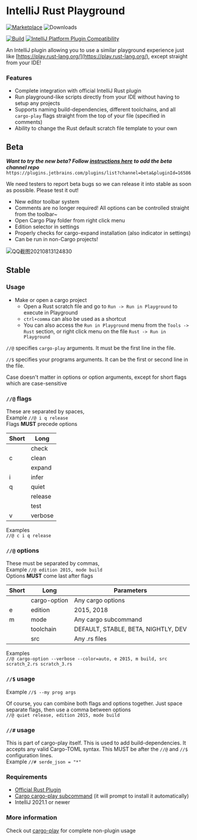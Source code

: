 # IntelliJ Rust Playground

[![Marketplace](https://img.shields.io/jetbrains/plugin/v/16586?style=plastic&label=Marketplace&color=orange)](https://plugins.jetbrains.com/plugin/16586-rust-playground) ![Downloads](https://img.shields.io/jetbrains/plugin/d/16586?label=Downloads&style=plastic&color=blue)

[![Build](https://github.com/cherryleafroad/IntelliJ-Rust-Playground/actions/workflows/build.yml/badge.svg?event=push)](https://github.com/cherryleafroad/IntelliJ-Rust-Playground/actions/workflows/build.yml) [![IntelliJ Platform Plugin Compatibility](https://github.com/cherryleafroad/IntelliJ-Rust-Playground/actions/workflows/compatibility.yml/badge.svg?event=push)](https://github.com/cherryleafroad/IntelliJ-Rust-Playground/actions/workflows/compatibility.yml)

An IntelliJ plugin allowing you to use a similar playground experience just like [https://play.rust-lang.org/](https://play.rust-lang.org/), except straight from your IDE!

### Features
- Complete integration with official IntelliJ Rust plugin
- Run playground-like scripts directly from your IDE without having to setup any projects
- Supports naming build-dependencies, different toolchains, and all `cargo-play` flags straight from the top of your file (specified in comments)
- Ability to change the Rust default scratch file template to your own

## Beta
_**Want to try the new beta? Follow [instructions here](https://www.jetbrains.com/help/idea/managing-plugins.html#repos) to add the beta channel repo**_  
`https://plugins.jetbrains.com/plugins/list?channel=beta&pluginId=16586`

We need testers to report beta bugs so we can release it into stable as soon as possible. Please test it out!

- New editor toolbar system
- Comments are no longer required! All options can be controlled straight from the toolbar~
- Open Cargo Play folder from right click menu
- Edition selector in settings
- Properly checks for cargo-expand installation (also indicator in settings)
- Can be run in non-Cargo projects!

![QQ截图20210813124830](https://user-images.githubusercontent.com/13651622/129411302-c91c205a-e3ef-4c09-a021-fff94c7b1733.png)

## Stable

### Usage
- Make or open a cargo project
  - Open a Rust scratch file and go to `Run -> Run in Playground` to execute in Playground
  - `ctrl+comma` can also be used as a shortcut
  - You can also access the `Run in Playground` menu from the `Tools -> Rust` section, or right click menu on the file `Rust -> Run in Playground`
  

`//@` specifies `cargo-play` arguments. It must be the first line in the file.

`//$` specifies your programs arguments. It can be the first or second line in the file.

Case doesn't matter in options or option arguments, except for short flags which are case-sensitive

### `//@` flags
These are separated by spaces,  
Example `//@ i q release`  
Flags **MUST** precede options

| Short | Long    |
| ------| --------|
|       | check   |
| c     | clean   |
|       | expand  |
| i     | infer   |
| q     | quiet   |
|       | release |
|       | test    |
| v     | verbose |

Examples  
`//@ c i q release`

### `//@` options
These must be separated by commas,  
Example `//@ edition 2015, mode build`  
Options **MUST** come last after flags

| Short | Long         | Parameters                          |
| ----- | ------------ | --------------------                |
|       | cargo-option | Any cargo options                   |
| e     | edition      | 2015, 2018                          |
| m     | mode         | Any cargo subcommand                |
|       | toolchain    | DEFAULT, STABLE, BETA, NIGHTLY, DEV |
|       | src          | Any .rs files                       |


Examples  
`//@ cargo-option --verbose --color=auto, e 2015, m build, src scratch_2.rs scratch_3.rs`

### `//$` usage
Example `//$ --my prog args`

Of course, you can combine both flags and options together. Just space separate flags, then use a comma between options  
`//@ quiet release, edition 2015, mode build`

### `//#` usage
This is part of cargo-play itself. This is used to add build-dependencies. It accepts any valid Cargo-TOML syntax. This MUST be after the `//@` and `//$` configuration lines.  
Example `//# serde_json = "*"`

### Requirements
- [Official Rust Plugin](https://plugins.jetbrains.com/plugin/8182-rust)
- [Cargo cargo-play subcommand](https://github.com/fanzeyi/cargo-play) (it will prompt to install it automatically)
- IntelliJ 2021.1 or newer

### More information
Check out [cargo-play](https://github.com/fanzeyi/cargo-play) for complete non-plugin usage
